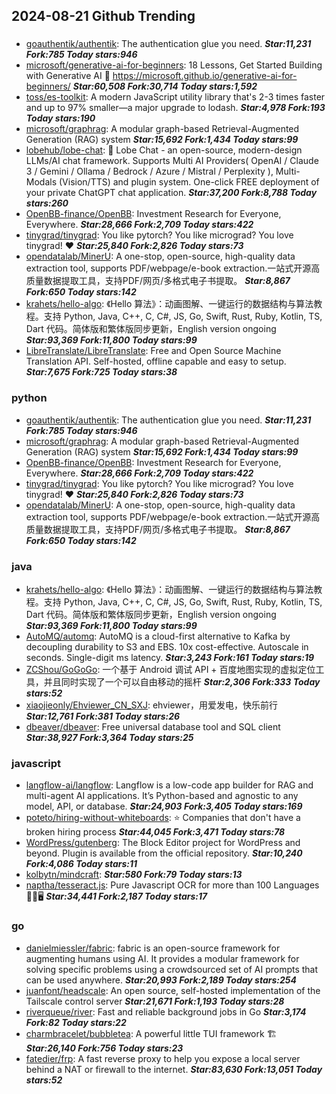 ## 2024-08-21 Github Trending

### 
* [goauthentik/authentik](https://github.com/goauthentik/authentik): The authentication glue you need. ***Star:11,231 Fork:785 Today stars:946***
* [microsoft/generative-ai-for-beginners](https://github.com/microsoft/generative-ai-for-beginners): 18 Lessons, Get Started Building with Generative AI 🔗 https://microsoft.github.io/generative-ai-for-beginners/ ***Star:60,508 Fork:30,714 Today stars:1,592***
* [toss/es-toolkit](https://github.com/toss/es-toolkit): A modern JavaScript utility library that's 2-3 times faster and up to 97% smaller—a major upgrade to lodash. ***Star:4,978 Fork:193 Today stars:190***
* [microsoft/graphrag](https://github.com/microsoft/graphrag): A modular graph-based Retrieval-Augmented Generation (RAG) system ***Star:15,692 Fork:1,434 Today stars:99***
* [lobehub/lobe-chat](https://github.com/lobehub/lobe-chat): 🤯 Lobe Chat - an open-source, modern-design LLMs/AI chat framework. Supports Multi AI Providers( OpenAI / Claude 3 / Gemini / Ollama / Bedrock / Azure / Mistral / Perplexity ), Multi-Modals (Vision/TTS) and plugin system. One-click FREE deployment of your private ChatGPT chat application. ***Star:37,200 Fork:8,788 Today stars:260***
* [OpenBB-finance/OpenBB](https://github.com/OpenBB-finance/OpenBB): Investment Research for Everyone, Everywhere. ***Star:28,666 Fork:2,709 Today stars:422***
* [tinygrad/tinygrad](https://github.com/tinygrad/tinygrad): You like pytorch? You like micrograd? You love tinygrad! ❤️ ***Star:25,840 Fork:2,826 Today stars:73***
* [opendatalab/MinerU](https://github.com/opendatalab/MinerU): A one-stop, open-source, high-quality data extraction tool, supports PDF/webpage/e-book extraction.一站式开源高质量数据提取工具，支持PDF/网页/多格式电子书提取。 ***Star:8,867 Fork:650 Today stars:142***
* [krahets/hello-algo](https://github.com/krahets/hello-algo): 《Hello 算法》：动画图解、一键运行的数据结构与算法教程。支持 Python, Java, C++, C, C#, JS, Go, Swift, Rust, Ruby, Kotlin, TS, Dart 代码。简体版和繁体版同步更新，English version ongoing ***Star:93,369 Fork:11,800 Today stars:99***
* [LibreTranslate/LibreTranslate](https://github.com/LibreTranslate/LibreTranslate): Free and Open Source Machine Translation API. Self-hosted, offline capable and easy to setup. ***Star:7,675 Fork:725 Today stars:38***

### python
* [goauthentik/authentik](https://github.com/goauthentik/authentik): The authentication glue you need. ***Star:11,231 Fork:785 Today stars:946***
* [microsoft/graphrag](https://github.com/microsoft/graphrag): A modular graph-based Retrieval-Augmented Generation (RAG) system ***Star:15,692 Fork:1,434 Today stars:99***
* [OpenBB-finance/OpenBB](https://github.com/OpenBB-finance/OpenBB): Investment Research for Everyone, Everywhere. ***Star:28,666 Fork:2,709 Today stars:422***
* [tinygrad/tinygrad](https://github.com/tinygrad/tinygrad): You like pytorch? You like micrograd? You love tinygrad! ❤️ ***Star:25,840 Fork:2,826 Today stars:73***
* [opendatalab/MinerU](https://github.com/opendatalab/MinerU): A one-stop, open-source, high-quality data extraction tool, supports PDF/webpage/e-book extraction.一站式开源高质量数据提取工具，支持PDF/网页/多格式电子书提取。 ***Star:8,867 Fork:650 Today stars:142***

### java
* [krahets/hello-algo](https://github.com/krahets/hello-algo): 《Hello 算法》：动画图解、一键运行的数据结构与算法教程。支持 Python, Java, C++, C, C#, JS, Go, Swift, Rust, Ruby, Kotlin, TS, Dart 代码。简体版和繁体版同步更新，English version ongoing ***Star:93,369 Fork:11,800 Today stars:99***
* [AutoMQ/automq](https://github.com/AutoMQ/automq): AutoMQ is a cloud-first alternative to Kafka by decoupling durability to S3 and EBS. 10x cost-effective. Autoscale in seconds. Single-digit ms latency. ***Star:3,243 Fork:161 Today stars:19***
* [ZCShou/GoGoGo](https://github.com/ZCShou/GoGoGo): 一个基于 Android 调试 API + 百度地图实现的虚拟定位工具，并且同时实现了一个可以自由移动的摇杆 ***Star:2,306 Fork:333 Today stars:52***
* [xiaojieonly/Ehviewer_CN_SXJ](https://github.com/xiaojieonly/Ehviewer_CN_SXJ): ehviewer，用爱发电，快乐前行 ***Star:12,761 Fork:381 Today stars:26***
* [dbeaver/dbeaver](https://github.com/dbeaver/dbeaver): Free universal database tool and SQL client ***Star:38,927 Fork:3,364 Today stars:25***

### javascript
* [langflow-ai/langflow](https://github.com/langflow-ai/langflow): Langflow is a low-code app builder for RAG and multi-agent AI applications. It’s Python-based and agnostic to any model, API, or database. ***Star:24,903 Fork:3,405 Today stars:169***
* [poteto/hiring-without-whiteboards](https://github.com/poteto/hiring-without-whiteboards): ⭐️ Companies that don't have a broken hiring process ***Star:44,045 Fork:3,471 Today stars:78***
* [WordPress/gutenberg](https://github.com/WordPress/gutenberg): The Block Editor project for WordPress and beyond. Plugin is available from the official repository. ***Star:10,240 Fork:4,086 Today stars:11***
* [kolbytn/mindcraft](https://github.com/kolbytn/mindcraft):  ***Star:580 Fork:79 Today stars:13***
* [naptha/tesseract.js](https://github.com/naptha/tesseract.js): Pure Javascript OCR for more than 100 Languages 📖🎉🖥 ***Star:34,441 Fork:2,187 Today stars:17***

### go
* [danielmiessler/fabric](https://github.com/danielmiessler/fabric): fabric is an open-source framework for augmenting humans using AI. It provides a modular framework for solving specific problems using a crowdsourced set of AI prompts that can be used anywhere. ***Star:20,993 Fork:2,189 Today stars:254***
* [juanfont/headscale](https://github.com/juanfont/headscale): An open source, self-hosted implementation of the Tailscale control server ***Star:21,671 Fork:1,193 Today stars:28***
* [riverqueue/river](https://github.com/riverqueue/river): Fast and reliable background jobs in Go ***Star:3,174 Fork:82 Today stars:22***
* [charmbracelet/bubbletea](https://github.com/charmbracelet/bubbletea): A powerful little TUI framework 🏗 ***Star:26,140 Fork:756 Today stars:23***
* [fatedier/frp](https://github.com/fatedier/frp): A fast reverse proxy to help you expose a local server behind a NAT or firewall to the internet. ***Star:83,630 Fork:13,051 Today stars:52***
